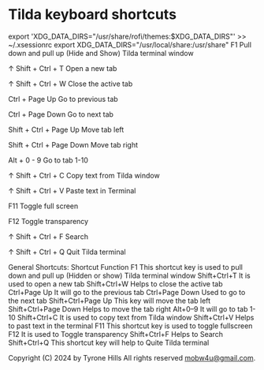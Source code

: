 # Tilda keyboard shortcuts
export 'XDG_DATA_DIRS="/usr/share/rofi/themes:$XDG_DATA_DIRS"' >> ~/.xsessionrc
export XDG_DATA_DIRS="/usr/local/share:/usr/share"
F1 	Pull down and pull up (Hide and Show) Tilda terminal window
	
↑   Shift + Ctrl + T 	Open a new tab
	
↑   Shift + Ctrl + W 	Close the active tab
	
Ctrl + Page Up 	Go to previous tab
	
Ctrl + Page Down 	Go to next tab
	
Shift + Ctrl + Page Up 	Move tab left
	
Shift + Ctrl + Page Down 	Move tab right
	
Alt + 0 - 9 	Go to tab 1-10
	
↑   Shift + Ctrl + C 	Copy text from Tilda window
	
↑   Shift + Ctrl + V 	Paste text in Terminal
	
F11 	Toggle full screen
	
F12 	Toggle transparency
	
↑   Shift + Ctrl + F 	Search
	
↑   Shift + Ctrl + Q 	Quit Tilda terminal 

General Shortcuts:
Shortcut            	Function
F1                  	This shortcut key is used to pull down and pull up (Hidden or show) Tilda terminal window
Shift+Ctrl+T        	It is used to open a new tab
Shift+Ctrl+W        	Helps to close the active tab
Ctrl+Page Up        	It will go to the previous tab
Ctrl+Page Down      	Used to go to the next tab
Shift+Ctrl+Page Up  	This key will move the tab left
Shift+Ctrl+Page Down	Helps to move the tab right
Alt+0–9             	It will go to tab 1-10
Shift+Ctrl+C        	It is used to copy text from Tilda window
Shift+Ctrl+V        	Helps to past text in the terminal
F11                 	This shortcut key is used to toggle fullscreen
F12                 	It is used to Toggle transparency
Shift+Ctrl+F        	Helps to Search
Shift+Ctrl+Q        	This shortcut key will help to Quite Tilda terminal


Copyright (C) 2024 by Tyrone Hills All rights reserved <mobw4u@gmail.com>.
